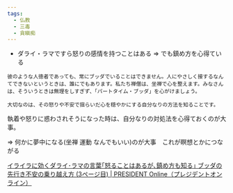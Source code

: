```yaml
---
tags:
  - 仏教
  - 三毒
  - 貪瞋痴
---
```


- ダライ・ラマですら怒りの感情を持つことはある => でも鎮め方を心得ている

```
彼のような人徳者であっても、常にブッダでいることはできません。人にやさしく接するなんてできないというときは、誰にでもあります。私たち禅僧は、坐禅で心を整えます。みなさんは、そういうときは無理をしすぎず、「パートタイム・ブッダ」を心がけましょう。
```

```
大切なのは、その怒りや不安で揺らいだ心を穏やかにする自分なりの方法を知ることです。
```

執着や怒りに惑わされそうになった時は、自分なりの対処法を心得ておくのが大事。

=> 何かに夢中になる(坐禅 運動 なんでもいい)のが大事　これが瞑想とかにつながる

[イライラに効くダライ･ラマの言葉｢怒ることはあるが､鎮め方も知る｣ ブッダの先行き不安の乗り越え方 (3ページ目) | PRESIDENT Online（プレジデントオンライン）](https://president.jp/articles/-/35756?page=3)